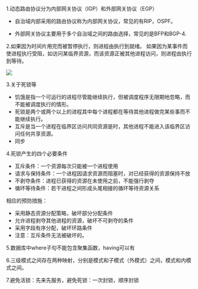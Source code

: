 1.动态路由协议分为内部网关协议（IGP）和外部网关协议（EGP）

 * 自治域内部采用的路由协议称为内部网关协议，常见的有RIP，OSPF。

 * 外部网关协议主要用于多个自治域之间的路由选择，常见的是BFP和BGP-4.

2.如果因为时间片用完而被暂停执行，则进程由执行到就绪。
如果因为某事件而使进程执行受阻，如访问某临界资源，而该资源正被其他进程访问，则进程由执行到等待。

![](https://i.imgur.com/gWQjN5Q.png)

3.关于死锁等

 * 饥饿是指一个可运行的进程尽管能继续执行，但被调度程序无限期地忽略，而不能被调度执行的情形。
 * 死锁是两个或两个以上的进程其中每个进程都在等待其他进程做完某些事而不能继续执行。
 * 互斥是当一个进程在临界区访问共同资源是时，其他进程不能进入该临界区访问任何共享资源。
 * 同步

4.死锁产生的四个必要条件

 * 互斥条件：一个资源每次只能被一个进程使用
 * 请求与保持条件：一个进程因请求资源而阻塞时，对已经获得的资源保持不放
 * 不剥夺条件：进程已获得的资源在未使用之前，不能强行剥夺
 * 循环等待条件：若干进程之间形成头尾相接的循环等待资源关系

相应的预防措施：
 * 采用静态资源分配策略，破坏部分分配条件
 * 允许进程剥夺其他进程的资源，破坏不可剥夺的条件
 * 采用字段有序分配，破坏环路条件
 * 注意：互斥条件无法被破坏的。 

5.数据库中where子句不能包含聚集函数，having可以有

6.三级模式之间存在两种映射，分别是模式和子模式（外模式）之间，模式和内模式之间。

7.避免活锁：先来先服务，避免死锁：一次封锁，顺序封锁